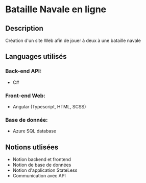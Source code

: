 # Bataille Navale en ligne

## Description

Création d'un site Web afin de jouer à deux à une bataille navale 


## Languages utilisés

### Back-end API:

* C#
  
### Front-end Web:

* Angular (Typescript, HTML, SCSS)

### Base de donnée:

* Azure SQL database

## Notions utlisées

* Notion backend et frontend
* Notion de base de données
* Notion d'application StateLess
* Communication avec API

